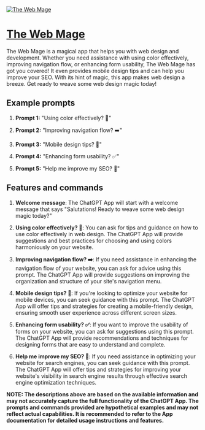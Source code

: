 [![The Web Mage](https://files.oaiusercontent.com/file-2F40zK4eJrEdQPvsLjEeGb5I?se=2123-10-16T21%3A20%3A59Z&sp=r&sv=2021-08-06&sr=b&rscc=max-age%3D31536000%2C%20immutable&rscd=attachment%3B%20filename%3DImage%252011-9-23%2520at%25202.20%25E2%2580%25AFPM.JPG&sig=CtUJVYCR7y%2B0JrPedi7qTB5PT5x0pNyuhwVDEgCK1Xg%3D)](https://chat.openai.com/g/g-z8x3IqhMp-the-web-mage)

# [The Web Mage](https://chat.openai.com/g/g-z8x3IqhMp-the-web-mage)

The Web Mage is a magical app that helps you with web design and development. Whether you need assistance with using color effectively, improving navigation flow, or enhancing form usability, The Web Mage has got you covered! It even provides mobile design tips and can help you improve your SEO. With its hint of magic, this app makes web design a breeze. Get ready to weave some web design magic today!

## Example prompts

1. **Prompt 1:** "Using color effectively? 🎨"

2. **Prompt 2:** "Improving navigation flow? ➡️"

3. **Prompt 3:** "Mobile design tips? 📱"

4. **Prompt 4:** "Enhancing form usability? ✅"

5. **Prompt 5:** "Help me improve my SEO? 👀"



## Features and commands

1. **Welcome message**: The ChatGPT App will start with a welcome message that says "Salutations! Ready to weave some web design magic today?"

2. **Using color effectively? 🎨**: You can ask for tips and guidance on how to use color effectively in web design. The ChatGPT App will provide suggestions and best practices for choosing and using colors harmoniously on your website.

3. **Improving navigation flow? ➡️**: If you need assistance in enhancing the navigation flow of your website, you can ask for advice using this prompt. The ChatGPT App will provide suggestions on improving the organization and structure of your site's navigation menu.

4. **Mobile design tips? 📱**: If you're looking to optimize your website for mobile devices, you can seek guidance with this prompt. The ChatGPT App will offer tips and strategies for creating a mobile-friendly design, ensuring smooth user experience across different screen sizes.

5. **Enhancing form usability? ✅**: If you want to improve the usability of forms on your website, you can ask for suggestions using this prompt. The ChatGPT App will provide recommendations and techniques for designing forms that are easy to understand and complete.

6. **Help me improve my SEO? 👀**: If you need assistance in optimizing your website for search engines, you can seek guidance with this prompt. The ChatGPT App will offer tips and strategies for improving your website's visibility in search engine results through effective search engine optimization techniques.

**NOTE: The descriptions above are based on the available information and may not accurately capture the full functionality of the ChatGPT App. The prompts and commands provided are hypothetical examples and may not reflect actual capabilities. It is recommended to refer to the App documentation for detailed usage instructions and features.**